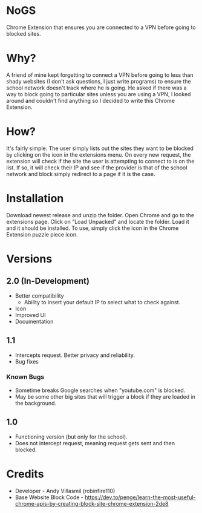 # NoGS
 Chrome Extension that ensures you are connected to a VPN before going to blocked sites.

# Why?
 A friend of mine kept forgetting to connect a VPN before going to less than shady websites (I don't ask questions, I just write programs) to ensure the school network doesn't track where he is going. He asked if there was a way to block going to particular sites unless you are using a VPN, I looked around and couldn't find anything so I decided to write this Chrome Extension.

# How?
 It's fairly simple. The user simply lists out the sites they want to be blocked by clicking on the icon in the extensions menu. On every new request, the extension will check if the site the user is attempting to connect to is on the list. If so, it will check their IP and see if the provider is that of the school network and block simply redirect to a page if it is the case.

# Installation
 Download newest release and unzip the folder. Open Chrome and go to the extensions page. Click on "Load Unpacked" and locate the folder. Load it and it should be installed. To use, simply click the icon in the Chrome Extension puzzle piece icon.

# Versions
## 2.0 (In-Development)
* Better compatibility
	* Ability to insert your default IP to select what to check against.
* Icon
* Improved UI
* Documentation

## 1.1
* Intercepts request. Better privacy and reliability.
* Bug fixes
### Known Bugs
* Sometime breaks Google searches when "youtube.com" is blocked.
* May be some other big sites that will trigger a block if they are loaded in the background.

## 1.0
 * Functioning version (but only for the school). 
 * Does not intercept request, meaning request gets sent and then blocked.

# Credits
* Developer - Andy Villasmil (robinfire110)
* Base Website Block Code - https://dev.to/penge/learn-the-most-useful-chrome-apis-by-creating-block-site-chrome-extension-2de8